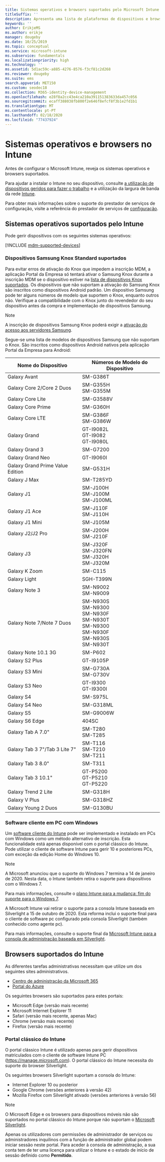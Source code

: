 ```yaml
---
title: Sistemas operativos e browsers suportados pelo Microsoft Intune
titleSuffix: ''
description: Apresenta uma lista de plataformas de dispositivos e browsers suportados para a gestão de dispositivos no Intune
keywords: ''
author: ErikjeMS
ms.author: erikje
manager: dougeby
ms.date: 10/25/2019
ms.topic: conceptual
ms.service: microsoft-intune
ms.subservice: fundamentals
ms.localizationpriority: high
ms.technology: ''
ms.assetid: 5d1ac59c-a885-4276-8576-f3cf81c2d268
ms.reviewer: dougeby
ms.suite: ems
search.appverid: MET150
ms.custom: seodec18
ms.collection: M365-identity-device-management
ms.openlocfilehash: e28f8a2cc43e4ca210a391151383633da457c056
ms.sourcegitcommit: ecaff388038fb800f2e646f8efcf8f3b1e2fd1b1
ms.translationtype: MT
ms.contentlocale: pt-PT
ms.lasthandoff: 02/18/2020
ms.locfileid: "77437924"
---
```

# <a name="supported-operating-systems-and-browsers-in-intune"></a>Sistemas operativos e browsers no Intune

Antes de configurar o Microsoft Intune, reveja os sistemas operativos e browsers suportados.

Para ajudar a instalar o Intune no seu dispositivo, consulte [a utilização de dispositivos geridos para fazer o trabalho](https://docs.microsoft.com/intune-user-help/company-portal-frequently-asked-questions) e a utilização da largura de banda da rede [Intune](network-bandwidth-use.md).

Para obter mais informações sobre o suporte do prestador de serviços de configuração, visite a referência do prestador de serviços de [configuração](https://docs.microsoft.com/windows/client-management/mdm/configuration-service-provider-reference).

## <a name="intune-supported-operating-systems"></a>Sistemas operativos suportados pelo Intune

Pode gerir dispositivos com os seguintes sistemas operativos:

[!INCLUDE [mdm-supported-devices](../includes/mdm-supported-devices.md)]

### <a name="supported-samsung-knox-standard-devices"></a>Dispositivos Samsung Knox Standard suportados

Para evitar erros de ativação do Knox que impedem a inscrição MDM, a aplicação Portal da Empresa só tentará ativar o Samsung Knox durante a inscrição MDM se o dispositivo estiver na [lista de dispositivos Knox suportados](https://www.samsungknox.com/knox-supported-devices/knox-workspace). Os dispositivos que não suportam a ativação do Samsung Knox são inscritos como dispositivos Android padrão. Um dispositivo Samsung pode ter alguns números de modelo que suportem o Knox, enquanto outros não. Verifique a compatibilidade com o Knox junto do revendedor do seu dispositivo antes da compra e implementação de dispositivos Samsung.

> [!NOTE]
> A inscrição de dispositivos Samsung Knox poderá exigir a [ativação do acesso aos servidores Samsung](https://support.samsungknox.com/hc/articles/115013833108-Our-corporate-devices-are-behind-a-firewall-How-do-I-enable-Knox-Workspace-devices-to-contact-Samsung-servers).

Segue-se uma lista de modelos de dispositivos Samsung que não suportam o Knox. São inscritos como dispositivos Android nativos pela aplicação Portal da Empresa para Android:

| **Nome do Dispositivo** | **Números de Modelo do Dispositivo** |
| --- | --- |
| Galaxy Avant | SM-G386T |
| Galaxy Core 2/Core 2 Duos | SM-G355H<br>SM-G355M |
| Galaxy Core Lite | SM-G3588V |
| Galaxy Core Prime | SM-G360H |
| Galaxy Core LTE | SM-G386F<br>SM-G386W |
| Galaxy Grand | GT-I9082L<br>GT-I9082<br>GT-I9080L |
| Galaxy Grand 3 | SM-G7200 |
| Galaxy Grand Neo | GT-I9060I |
| Galaxy Grand Prime Value Edition | SM-G531H |
| Galaxy J Max | SM-T285YD |
| Galaxy J1 | SM-J100H<br>SM-J100M<br>SM-J100ML |
| Galaxy J1 Ace | SM-J110F<br>SM-J110H |
| Galaxy J1 Mini | SM-J105M |
| Galaxy J2/J2 Pro | SM-J200H<br>SM-J210F |
| Galaxy J3 | SM-J320F<br>SM-J320FN<br>SM-J320H<br>SM-J320M |
| Galaxy K Zoom | SM-C115 |
| Galaxy Light | SGH-T399N |
| Galaxy Note 3 | SM-N9002<br>SM-N9009 |
| Galaxy Note 7/Note 7 Duos | SM-N930S<br>SM-N9300<br>SM-N930F<br>SM-N930T<br>SM-N9300<br>SM-N930F<br>SM-N930S<br>SM-N930T |
| Galaxy Note 10.1 3G | SM-P602 |
| Galaxy S2 Plus | GT-I9105P |
| Galaxy S3 Mini | SM-G730A<br>SM-G730V |
| Galaxy S3 Neo | GT-I9300<br>GT-I9300I |
| Galaxy S4 | SM-S975L |
| Galaxy S4 Neo | SM-G318ML |
| Galaxy S5 | SM-G9006W |
| Galaxy S6 Edge | 404SC |
| Galaxy Tab A 7.0&quot; | SM-T280<br>SM-T285 |
| Galaxy Tab 3 7&quot;/Tab 3 Lite 7&quot; | SM-T116<br>SM-T210<br>SM-T211 |
| Galaxy Tab 3 8.0&quot; | SM-T311 |
| Galaxy Tab 3 10.1&quot; | GT-P5200<br>GT-P5210<br>GT-P5220 |
| Galaxy Trend 2 Lite | SM-G318H |
| Galaxy V Plus | SM-G318HZ |
| Galaxy Young 2 Duos | SM-G130BU |

### <a name="windows-pc-software-client"></a>Software cliente em PC com Windows

Um [software cliente do Intune](manage-windows-pcs-with-microsoft-intune.md) pode ser implementado e instalado em PCs com Windows como um método alternativo de inscrição. Esta funcionalidade está apenas disponível com o portal clássico do Intune. Pode utilizar o cliente de software Intune para gerir 10 e posteriores PCs, com exceção da edição Home do Windows 10.

> [!Note]
> A Microsoft anunciou que o suporte do Windows 7 termina a 14 de janeiro de 2020. Nesta data, o Intune também retira o suporte para dispositivos com o Windows 7.
>
> Para mais informações, consulte o [plano Intune para a mudança: fim do suporte para o Windows 7](https://docs.microsoft.com/intune/fundamentals/whats-new#windows-7-ends-extended-support-).
>
> A Microsoft Intune vai retirar o suporte para a consola Intune baseada em Silverlight a 15 de outubro de 2020. Esta reforma inclui o suporte final para o cliente de software pc configurado pela consola Silverlight (também conhecido como agente pc).
>
> Para mais informações, consulte o suporte final da [Microsoft Intune para a consola de administração baseada em Silverlight](https://techcommunity.microsoft.com/t5/Intune-Customer-Success/Take-Action-Microsoft-Intune-ending-support-for-the-Silverlight/ba-p/916249).

<!--  ### Exchange ActiveSync management

You can manage [Exchange ActiveSync devices](../enrollment/device-enrollment.md#mobile-device-management-with-exchange-activesync-and-intune) from the Intune console. This option provides a limited set of management capabilities when compared to the other methods. See [Capabilities of built-in Mobile Device Management in Office 365](https://support.office.com/article/Capabilities-of-built-in-Mobile-Device-Management-for-Office-365-a1da44e5-7475-4992-be91-9ccec25905b0) for a list of supported devices.  -->

## <a name="intune-supported-web-browsers"></a>Browsers suportados do Intune

As diferentes tarefas administrativas necessitam que utilize um dos seguintes sites administrativos.

- [Centro de administração da Microsoft 365](https://go.microsoft.com/fwlink/p/?LinkId=698854)
- [Portal do Azure](https://portal.azure.com/)

Os seguintes browsers são suportados para estes portais:

- Microsoft Edge (versão mais recente)
- Microsoft Internet Explorer 11
- Safari (versão mais recente, apenas Mac)
- Chrome (versão mais recente)
- Firefox (versão mais recente)

### <a name="intune-classic-portal"></a>Portal clássico do Intune

O portal clássico Intune é utilizado apenas para gerir dispositivos matriculados com o cliente de software Intune PC (https://manage.microsoft.com). O portal clássico do Intune necessita do suporte do browser Silverlight.

Os seguintes browsers Silverlight suportam a consola do Intune:

- Internet Explorer 10 ou posterior
- Google Chrome (versões anteriores à versão 42)
- Mozilla Firefox com Silverlight ativado (versões anteriores à versão 56)

> [!Note]
> O Microsoft Edge e os browsers para dispositivos móveis não são suportados no portal clássico do Intune porque não suportam o [Microsoft Silverlight](https://msdn.microsoft.com/library/cc838158(v=vs.95).aspx).

Apenas os utilizadores com permissões de administrador de serviços ou administradores inquilinos com a função de administrador global podem iniciar sessão neste portal. Para aceder à consola de administração, a sua conta tem de ter uma licença para utilizar o Intune e o estado de início de sessão definido como **Permitido**.
